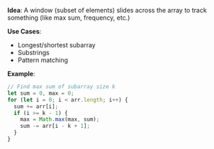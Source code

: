 **Idea**: A window (subset of elements) slides across the array to track something (like max sum, frequency, etc.)

**Use Cases**:
- Longest/shortest subarray
- Substrings
- Pattern matching

**Example**:
```js
// Find max sum of subarray size k
let sum = 0, max = 0;
for (let i = 0; i < arr.length; i++) {
  sum += arr[i];
  if (i >= k - 1) {
    max = Math.max(max, sum);
    sum -= arr[i - k + 1];
  }
}
```
